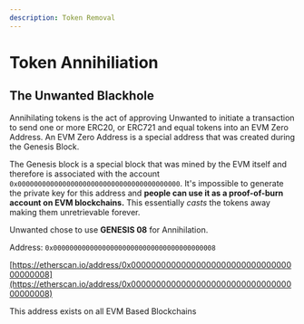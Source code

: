 ```yaml
---
description: Token Removal
---
```


# Token Annihiliation

## The Unwanted Blackhole

Annihilating tokens is the act of approving Unwanted to initiate a transaction to send one or more ERC20, or ERC721 and equal tokens into an EVM Zero Address. An EVM Zero Address is a special address that was created during the Genesis Block.&#x20;

The Genesis block is a special block that was mined by the EVM itself and therefore is associated with the account `0x0000000000000000000000000000000000000000`. It's impossible to generate the private key for this address and **people can use it as a proof-of-burn account on EVM blockchains.** This essentially _casts_ the tokens away making them unretrievable forever.

Unwanted chose to use **GENESIS 08** for Annihilation.

Address: `0x0000000000000000000000000000000000000008`

[https://etherscan.io/address/0x0000000000000000000000000000000000000008](https://etherscan.io/address/0x0000000000000000000000000000000000000008)

This address exists on all EVM Based Blockchains

